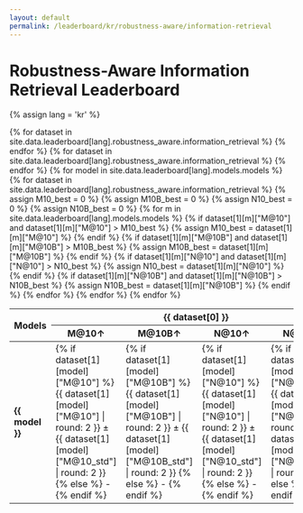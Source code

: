 ```yaml
---
layout: default
permalink: /leaderboard/kr/robustness-aware/information-retrieval
---
```

# Robustness-Aware Information Retrieval Leaderboard
{% assign lang = 'kr' %}

<table class="table table-bordered table-sm w-100 dtHorizontalTable" cellspacing="0">
  <thead>
    <tr>
      <th rowspan="2" class="text-center align-middle">
        <b>Models</b>
      </th>
      {% for dataset in site.data.leaderboard[lang].robustness_aware.information_retrieval %}
      <th colspan="4" class="text-center">
        <b>{{ dataset[0] }}</b>
      </th>
      {% endfor %}
    </tr>
    <tr>
      {% for dataset in site.data.leaderboard[lang].robustness_aware.information_retrieval %}
      <th class="text-center"><b>M@10↑</b></th>
      <th class="text-center"><b>M@10B↑</b></th>
      <th class="text-center"><b>N@10↑</b></th>
      <th class="text-center"><b>N@10B↑</b></th>
      {% endfor %}
    </tr>
  </thead>
  <tbody>
    {% for model in site.data.leaderboard[lang].models.models %}
    <tr>
      <td class="text-center">
        <b>{{ model }}</b> 
      </td>
      {% for dataset in site.data.leaderboard[lang].robustness_aware.information_retrieval %}
        {% assign M10_best = 0 %} 
        {% assign M10B_best = 0 %}
        {% assign N10_best = 0 %} 
        {% assign N10B_best = 0 %}
        {% for m in site.data.leaderboard[lang].models.models %}
          {% if dataset[1][m]["M@10"] and dataset[1][m]["M@10"] > M10_best %}
            {% assign M10_best = dataset[1][m]["M@10"] %}
          {% endif %}
          {% if dataset[1][m]["M@10B"] and dataset[1][m]["M@10B"] > M10B_best %}
            {% assign M10B_best = dataset[1][m]["M@10B"] %}
          {% endif %}
          {% if dataset[1][m]["N@10"] and dataset[1][m]["N@10"] > N10_best %}
            {% assign N10_best = dataset[1][m]["N@10"] %}
          {% endif %}
          {% if dataset[1][m]["N@10B"] and dataset[1][m]["N@10B"] > N10B_best %}
            {% assign N10B_best = dataset[1][m]["N@10B"] %}
          {% endif %}
        {% endfor %}
        <td class="text-center" {% if dataset[1][model]["M@10"] == M10_best %}style="background-color: cyan;"{% endif %}>
          {% if dataset[1][model]["M@10"] %}
          {{ dataset[1][model]["M@10"] | round: 2 }} ± {{ dataset[1][model]["M@10_std"] | round: 2 }}
          {% else %}
          -
          {% endif %}
        </td>
        <td class="text-center" {% if dataset[1][model]["M@10B"] == M10B_best %}style="background-color: cyan;"{% endif %}>
          {% if dataset[1][model]["M@10B"] %}
          {{ dataset[1][model]["M@10B"] | round: 2 }} ± {{ dataset[1][model]["M@10B_std"] | round: 2 }}
          {% else %}
          -
          {% endif %}
        </td>
        <td class="text-center" {% if dataset[1][model]["N@10"] == N10_best %}style="background-color: cyan;"{% endif %}>
          {% if dataset[1][model]["N@10"] %}
          {{ dataset[1][model]["N@10"] | round: 2 }} ± {{ dataset[1][model]["N@10_std"] | round: 2 }}
          {% else %}
          -
          {% endif %}
        </td>
        <td class="text-center" {% if dataset[1][model]["N@10B"] == N10B_best %}style="background-color: cyan;"{% endif %}>
          {% if dataset[1][model]["N@10B"] %}
          {{ dataset[1][model]["N@10B"] | round: 2 }} ± {{ dataset[1][model]["N@10B_std"] | round: 2 }}
          {% else %}
          -
          {% endif %}
        </td>
      {% endfor %}
    </tr>
    {% endfor %}
  </tbody>
</table>
